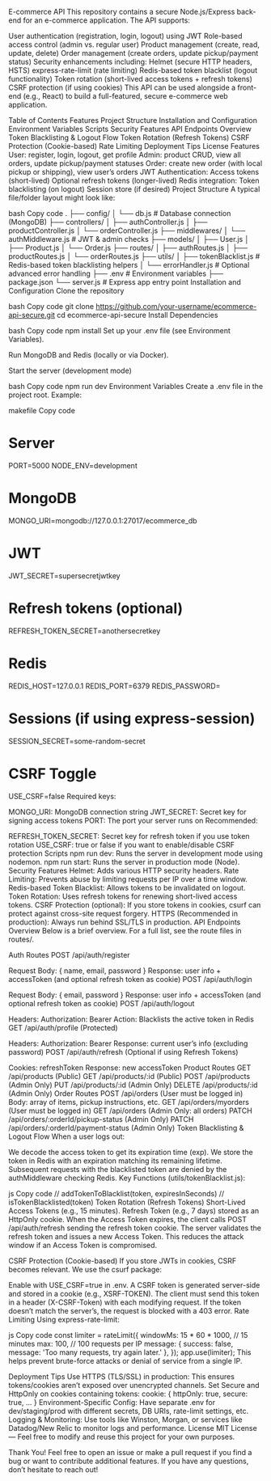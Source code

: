 E-commerce API
This repository contains a secure Node.js/Express back-end for an e-commerce application. The API supports:

User authentication (registration, login, logout) using JWT
Role-based access control (admin vs. regular user)
Product management (create, read, update, delete)
Order management (create orders, update pickup/payment status)
Security enhancements including:
Helmet (secure HTTP headers, HSTS)
express-rate-limit (rate limiting)
Redis-based token blacklist (logout functionality)
Token rotation (short-lived access tokens + refresh tokens)
CSRF protection (if using cookies)
This API can be used alongside a front-end (e.g., React) to build a full-featured, secure e-commerce web application.

Table of Contents
Features
Project Structure
Installation and Configuration
Environment Variables
Scripts
Security Features
API Endpoints Overview
Token Blacklisting & Logout Flow
Token Rotation (Refresh Tokens)
CSRF Protection (Cookie-based)
Rate Limiting
Deployment Tips
License
Features
User: register, login, logout, get profile
Admin: product CRUD, view all orders, update pickup/payment statuses
Order: create new order (with local pickup or shipping), view user’s orders
JWT Authentication:
Access tokens (short-lived)
Optional refresh tokens (longer-lived)
Redis integration:
Token blacklisting (on logout)
Session store (if desired)
Project Structure
A typical file/folder layout might look like:

bash
Copy code
.
├── config/
│   └── db.js                    # Database connection (MongoDB)
├── controllers/
│   ├── authController.js
│   ├── productController.js
│   └── orderController.js
├── middlewares/
│   └── authMiddleware.js        # JWT & admin checks
├── models/
│   ├── User.js
│   ├── Product.js
│   └── Order.js
├── routes/
│   ├── authRoutes.js
│   ├── productRoutes.js
│   └── orderRoutes.js
├── utils/
│   ├── tokenBlacklist.js        # Redis-based token blacklisting helpers
│   └── errorHandler.js          # Optional advanced error handling
├── .env                         # Environment variables
├── package.json
└── server.js                    # Express app entry point
Installation and Configuration
Clone the repository

bash
Copy code
git clone https://github.com/your-username/ecommerce-api-secure.git
cd ecommerce-api-secure
Install Dependencies

bash
Copy code
npm install
Set up your .env file (see Environment Variables).

Run MongoDB and Redis (locally or via Docker).

Start the server (development mode)

bash
Copy code
npm run dev
Environment Variables
Create a .env file in the project root. Example:

makefile
Copy code
# Server
PORT=5000
NODE_ENV=development

# MongoDB
MONGO_URI=mongodb://127.0.0.1:27017/ecommerce_db

# JWT
JWT_SECRET=supersecretjwtkey

# Refresh tokens (optional)
REFRESH_TOKEN_SECRET=anothersecretkey

# Redis
REDIS_HOST=127.0.0.1
REDIS_PORT=6379
REDIS_PASSWORD=

# Sessions (if using express-session)
SESSION_SECRET=some-random-secret

# CSRF Toggle
USE_CSRF=false
Required keys:

MONGO_URI: MongoDB connection string
JWT_SECRET: Secret key for signing access tokens
PORT: The port your server runs on
Recommended:

REFRESH_TOKEN_SECRET: Secret key for refresh token if you use token rotation
USE_CSRF: true or false if you want to enable/disable CSRF protection
Scripts
npm run dev: Runs the server in development mode using nodemon.
npm run start: Runs the server in production mode (Node).
Security Features
Helmet: Adds various HTTP security headers.
Rate Limiting: Prevents abuse by limiting requests per IP over a time window.
Redis-based Token Blacklist: Allows tokens to be invalidated on logout.
Token Rotation: Uses refresh tokens for renewing short-lived access tokens.
CSRF Protection (optional): If you store tokens in cookies, csurf can protect against cross-site request forgery.
HTTPS (Recommended in production): Always run behind SSL/TLS in production.
API Endpoints Overview
Below is a brief overview. For a full list, see the route files in routes/.

Auth Routes
POST /api/auth/register

Request Body: { name, email, password }
Response: user info + accessToken (and optional refresh token as cookie)
POST /api/auth/login

Request Body: { email, password }
Response: user info + accessToken (and optional refresh token as cookie)
POST /api/auth/logout

Headers: Authorization: Bearer <accessToken>
Action: Blacklists the active token in Redis
GET /api/auth/profile (Protected)

Headers: Authorization: Bearer <accessToken>
Response: current user’s info (excluding password)
POST /api/auth/refresh (Optional if using Refresh Tokens)

Cookies: refreshToken
Response: new accessToken
Product Routes
GET /api/products (Public)
GET /api/products/:id (Public)
POST /api/products (Admin Only)
PUT /api/products/:id (Admin Only)
DELETE /api/products/:id (Admin Only)
Order Routes
POST /api/orders (User must be logged in)
Body: array of items, pickup instructions, etc.
GET /api/orders/myorders (User must be logged in)
GET /api/orders (Admin Only: all orders)
PATCH /api/orders/:orderId/pickup-status (Admin Only)
PATCH /api/orders/:orderId/payment-status (Admin Only)
Token Blacklisting & Logout Flow
When a user logs out:

We decode the access token to get its expiration time (exp).
We store the token in Redis with an expiration matching its remaining lifetime.
Subsequent requests with the blacklisted token are denied by the authMiddleware checking Redis.
Key Functions (utils/tokenBlacklist.js):

js
Copy code
// addTokenToBlacklist(token, expiresInSeconds)
// isTokenBlacklisted(token)
Token Rotation (Refresh Tokens)
Short-Lived Access Tokens (e.g., 15 minutes).
Refresh Token (e.g., 7 days) stored as an HttpOnly cookie.
When the Access Token expires, the client calls POST /api/auth/refresh sending the refresh token cookie.
The server validates the refresh token and issues a new Access Token.
This reduces the attack window if an Access Token is compromised.

CSRF Protection (Cookie-based)
If you store JWTs in cookies, CSRF becomes relevant. We use the csurf package:

Enable with USE_CSRF=true in .env.
A CSRF token is generated server-side and stored in a cookie (e.g., XSRF-TOKEN).
The client must send this token in a header (X-CSRF-Token) with each modifying request.
If the token doesn’t match the server’s, the request is blocked with a 403 error.
Rate Limiting
Using express-rate-limit:

js
Copy code
const limiter = rateLimit({
  windowMs: 15 * 60 * 1000, // 15 minutes
  max: 100,                 // 100 requests per IP
  message: {
    success: false,
    message: 'Too many requests, try again later.'
  },
});
app.use(limiter);
This helps prevent brute-force attacks or denial of service from a single IP.

Deployment Tips
Use HTTPS (TLS/SSL) in production:
This ensures tokens/cookies aren’t exposed over unencrypted channels.
Set Secure and HttpOnly on cookies containing tokens:
cookie: { httpOnly: true, secure: true, ... }
Environment-Specific Config:
Have separate .env for dev/staging/prod with different secrets, DB URIs, rate-limit settings, etc.
Logging & Monitoring:
Use tools like Winston, Morgan, or services like Datadog/New Relic to monitor logs and performance.
License
MIT License — Feel free to modify and reuse this project for your own purposes.

Thank You!
Feel free to open an issue or make a pull request if you find a bug or want to contribute additional features. If you have any questions, don’t hesitate to reach out!